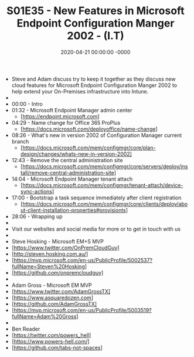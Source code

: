 ﻿---
layout: post
title: "S01E35 - New Features in Microsoft Endpoint Configuration Manger 2002 - (I.T)"
date: 2020-04-21 00:00:00 -0000
categories:
---
 * Steve and Adam discuss try to keep it together as they discuss new cloud features for Microsoft Endpoint Configuration Manger 2002 to help extend your On-Premises infrastructure into Intune.
 * 
 * 00:00 - Intro
 * 01:32 - Microsoft Endpoint Manager admin center
   - [https://endpoint.microsoft.com]
 * 04:29 - Name change for Office 365 ProPlus
   -  [https://docs.microsoft.com/deployoffice/name-change]
 * 08:26 - What's new in version 2002 of Configuration Manager current branch
   - [https://docs.microsoft.com/mem/configmgr/core/plan-design/changes/whats-new-in-version-2002]
 * 12:43 - Remove the central administration site
   - [https://docs.microsoft.com/mem/configmgr/core/servers/deploy/install/remove-central-administration-site]
 * 14:04 - Microsoft Endpoint Manager tenant attach
   - [https://docs.microsoft.com/mem/configmgr/tenant-attach/device-sync-actions]
 * 17:00 - Bootstrap a task sequence immediately after client registration
   - [https://docs.microsoft.com/mem/configmgr/core/clients/deploy/about-client-installation-properties#provisionts]
 * 28:06 - Wrapping up
 * 
 * Visit our websites and social media for more or to get in touch with us
 * 
 * Steve Hosking - Microsoft EM+S MVP
 * [https://www.twitter.com/OnPremCloudGuy]
 * [http://steven.hosking.com.au/]
 * [https://mvp.microsoft.com/en-us/PublicProfile/5002537?fullName=Steven%20Hosking]
 * [https://github.com/onpremcloudguy]
 * 
 * Adam Gross - Microsoft EM MVP
 * [https://www.twitter.com/AdamGrossTX]
 * [https://www.asquaredozen.com]
 * [https://github.com/AdamGrossTX]
 * [https://mvp.microsoft.com/en-us/PublicProfile/5003519?fullName=Adam%20Gross]
 * 
 * Ben Reader
 * [https://twitter.com/powers_hell]
 * [https://www.powers-hell.com/]
 * [https://github.com/tabs-not-spaces]
